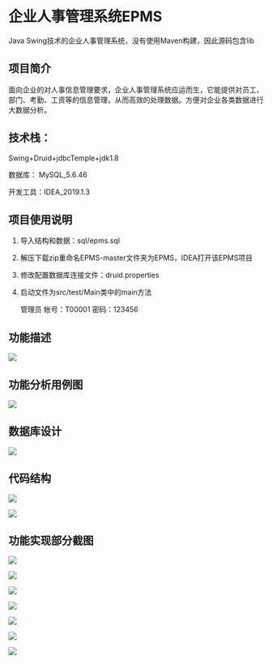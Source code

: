 # 企业人事管理系统EPMS
Java Swing技术的企业人事管理系统，没有使用Maven构建，因此源码包含lib

## 项目简介

面向企业的对人事信息管理要求，企业人事管理系统应运而生，它能提供对员工、部门、考勤、工资等的信息管理，从而高效的处理数据。方便对企业各类数据进行大数据分析。

## 技术栈：

Swing+Druid+jdbcTemple+jdk1.8

数据库： MySQL_5.6.46

开发工具：IDEA_2019.1.3

## 项目使用说明

1. 导入结构和数据：sql/epms.sql

2. 解压下载zip重命名EPMS-master文件夹为EPMS，IDEA打开该EPMS项目

3. 修改配置数据库连接文件：druid.properties

4. 启动文件为src/test/Main类中的main方法

   管理员      帐号：T00001                     密码：123456


## 功能描述

![](https://yoyling.oss-cn-shenzhen.aliyuncs.com/github/epms/1.png)



## 功能分析用例图

![](https://yoyling.oss-cn-shenzhen.aliyuncs.com/github/epms/2.png)



## 数据库设计

![](https://yoyling.oss-cn-shenzhen.aliyuncs.com/github/epms/3.png)



## 代码结构

![](https://yoyling.oss-cn-shenzhen.aliyuncs.com/github/epms/4.png)

![](https://yoyling.oss-cn-shenzhen.aliyuncs.com/github/epms/5.png)



## 功能实现部分截图

![](https://yoyling.oss-cn-shenzhen.aliyuncs.com/github/epms/6.png)

![](https://yoyling.oss-cn-shenzhen.aliyuncs.com/github/epms/7.png)

![](https://yoyling.oss-cn-shenzhen.aliyuncs.com/github/epms/8.png)

![](https://yoyling.oss-cn-shenzhen.aliyuncs.com/github/epms/9.png)

![](https://yoyling.oss-cn-shenzhen.aliyuncs.com/github/epms/10.png)

![](https://yoyling.oss-cn-shenzhen.aliyuncs.com/github/epms/11.png)

![](https://yoyling.oss-cn-shenzhen.aliyuncs.com/github/epms/12.png)